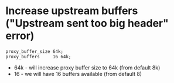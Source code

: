 # Increase upstream buffers ("Upstream sent too big header" error)

```nginx
proxy_buffer_size 64k;
proxy_buffers     16 64k;
```

- 64k - will increase proxy buffer size to 64k (from default 8k)
-  16 - we will have 16 buffers available (from default 8)
